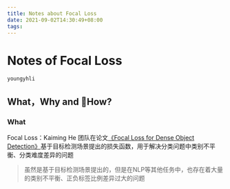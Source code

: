 ```yaml
---
title: Notes about Focal Loss
date: 2021-09-02T14:30:49+08:00
tags:
---
```

# Notes of Focal Loss

`youngyhli`

## What，Why and How?

### What

Focal Loss：Kaiming He 团队在论文[《Focal Loss for Dense Object Detection》](https://arxiv.org/abs/1708.02002)基于目标检测场景提出的损失函数，用于解决分类问题中类别不平衡、分类难度差异的问题

> 虽然是基于目标检测场景提出的，但是在NLP等其他任务中，也存在着大量的类别不平衡、正负标签比例差异过大的问题


<!--more-


### Why

一方面，标签失衡使得占比大的样本占据主导（表现为梯度大多数时候是基于那些占比大的样本的更新）

另一方面，从分类难易程度来说，对于一个问题，大多数样本都是简单易分的，难分的只占少数，从而导致easy problem dominating问题（即大多数简单样本对loss起主要贡献，模型难以关注到少量的难分样本）

### How

Focal Loss正是基于此出发，降低easy samples的比重，使得模型更多地关注到hard sample上

> 在此之前的思路大都集中在采样样本，使hard sample在数据中所占的比重更大，而Focal Loss没有进行采样，选择了按照loss对easy sample降权的处理

## Details

### CE Loss

对于分类问题，常采用CE Loss：(以二分类为例)

$$
\operatorname{CE}(p, y) = -log(p) \text{ if } y=1 \text{ else } -log(1-p)
$$

> In the above, $y \in \{-1, +1\}$ specifies the ground-truth class and $p \in [0, 1]$ is the model's estimated probability for the class with label $y=1$

为了后续描述的方便，这里定义$p_t = p \text{ if } y=1 \text{ else } 1-p$ , 从而有$\operatorname{CE}(p, y) = \operatorname{CE}(p_t) = -log(p_t)$

> 实际上$p_t$反映了$p$与$y$的接近程度，$p_t$越大，说明分类越好

### First Version

最初作者通过加上一个参数$\alpha$来平衡CE，对于占比小的样本增大该参数即可：

$$
\operatorname{CE}(p_t) =-\alpha_tlog(p_t)
$$

这样虽然能平衡正负样本，却没有能处理难易样本的区分

> While α balances the importance of positive/negative examples, it does not differentiate between easy/hard examples.

### Focal Loss Definition

为了能够处理难易样本的区分，作者在CE上加入了另一个因子，可以动态调节权重：

$$
\operatorname{FL}(p_t) = -(1-p_t)^\gamma log(p_t)
$$

$\gamma=0$时退化为CE Loss，作者通过实验表明，$\gamma=2$时，一个样本被分类的$p_t=0.968$对应的Focal Loss比CE Loss小1000多倍，从而增加了那些误分类的重要性。

### Final Version

最后作者把上述两个参数结合起来，

$$
\operatorname{FL}(p_t) = -\alpha_t(1-p_t)^\gamma log(p_t)
$$

得到了最后的公式，并指出：

> In general, $\alpha$ should be decreased slightly as $\gamma$ is increased (for $\gamma=2, \alpha=0.25$ works best)

## Implementation

udf:

```python
def focal_loss(gamma=2., alpha=0.25):

    def focal_loss_fixed(y_true, y_pred):
        bce = tf.losses.binary_crossentropy(y_true, y_pred)
        p_t = (y_true * y_pred) + ((1 - y_true) * (1 - y_pred))
        alpha_factor = y_true * alpha + (1 - y_true) * (1 - alpha)
        modulating_factor = tf.pow(1.0 - p_t, gamma)
        loss = tf.reduce_sum(alpha_factor * modulating_factor * bce,axis = -1 )
        return loss
    return focal_loss_fixed
```

pkg:

[https://focal-loss.readthedocs.io/en/latest/](https://focal-loss.readthedocs.io/en/latest/)

## Reference

[Focal Loss for Dense Object Detection](https://arxiv.org/abs/1708.02002)

[Focal Loss以及其在NLP领域运用的思考](https://ldzhangyx.github.io/2018/11/16/focal-loss/)

[对Focal Loss的认识](http://skyhigh233.com/blog/2018/04/04/focalloss/)

[Focal Loss论文阅读笔记](https://blog.csdn.net/qq_34564947/article/details/77200104)
